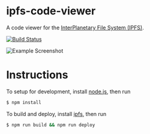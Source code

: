 # ipfs-code-viewer

A code viewer for the [InterPlanetary File System (IPFS)][ipfs].

[![Build Status](https://travis-ci.org/kaezarrex/ipfs-code-viewer.svg)](https://travis-ci.org/kaezarrex/ipfs-code-viewer)

![Example Screenshot](http://i.imgur.com/ydvXf6i.png)

# Instructions

To setup for development, install [node.js][], then run

```bash
$ npm install
```

To build and deploy, install [ipfs][], then run

```bash
$ npm run build && npm run deploy
```


[ipfs]: https://ipfs.io/
[node.js]: https://nodejs.org/
